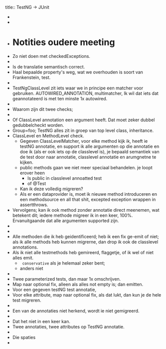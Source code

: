 title:: TestNG -> JUnit

-
-
- # Notities oudere meeting
- Zo niet doen met checkedExceptions.
-
- Is de translatie semantisch correct.
- Haal bepaalde property's weg, wat we overhouden is soort van Frankenstein, test.
-
- TestNgClassLevel zit iets waar we in principe een matcher voor gebruiken. AUTOWIRED_ANNOTATION, multimatcher, Ik wil dat iets dat geannotateerd is met ten minste 1x autowired.
-
- Waarom zijn dit twee checks;
-
- Of ClassLevel annotation een argument heeft. Dat moet zeker dubbel gedubbelcheckt worden.
- Group=foo; TestNG alles zit in groep van top level class, inheritance.
- ClassLevel en MethodLevel check.
	- Gegeven ClassLevelMatcher, voor elke method kijk ik, heeft ie testNG annotatie, en support ik alle argumenten op die annotatie en doe ik (als er ook iets op de classlevel is), je bepaald semantiek van de test door naar annotatie, classlevel annotatie en arumgnetne te kijken.
	- public methods gaan we niet meer speciaal behandelen. je loopt erover heen
		- Is public in classlevel annoatted test
		- of @Test
	- Kan ik deze volledig migreren?
	- Als er een dataprovider is, moet ik nieuwe method introduceren en een methodsource en all that shit, excepted exception wrappen in assertthrows.
- Vervolgens; kan ik ook method zonder annotatie direct meenemen, wat betekent dit; iedere methode migreer ik in een keer, 100%. Ervanuitgaande dat alle argumenten supported zijn.
-
-
- Alle methoden die ik heb geidentificeerd; heb ik een fix ge-emit of niet; als ik alle methods heb kunnen migrerne, dan drop ik ook de classlevel annotations.
- Als ik niet alle testmethods heb gemireerd, flaggetje, of ik wel of niet alles emit.
	- ` conservative` als je helemaal zeker bent;
	- anders niet
-
- Twee parameterized tests, dan maar 1x omschrijven.
- Map naar optional fix, alleen als alles not empty is; dan emitten.
- Voor een gegeven testNG test annotatie,
- Voor elke attribute, map naar optional fix, als dat lukt, dan kun je de hele test migreren.
-
- Een van de annotaties niet herkend, wordt ie niet gemigreerd.
-
- Dat het niet in een keer kan.
- Twee annotaties, twee attributes op TestNG annotatie.
-
- Die spaties
-